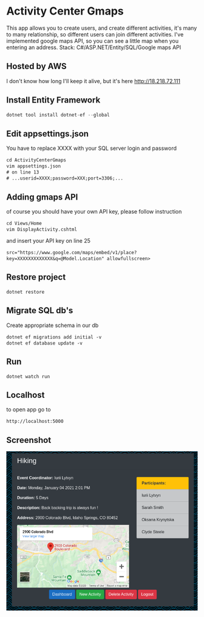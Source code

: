 # Activity Center Gmaps
This app allows you to create users, and create different activities, it's many to many relationship, so different users can join different activities. I've implemented google maps API, so you can see a little map when you entering an address.
Stack: C#/ASP.NET/Entity/SQL/Google maps API

## Hosted by AWS
I don't know how long I'll keep it alive, but it's here http://18.218.72.111

## Install Entity Framework
```cs
dotnet tool install dotnet-ef --global
```
## Edit appsettings.json
You have to replace XXXX with your SQL server login and password
```
cd ActivityCenterGmaps
vim appsettings.json
# on line 13
# ...userid=XXXX;password=XXX;port=3306;...
```

## Adding gmaps API
of course you should have your own API key, please follow instruction
```
cd Views/Home
vim DisplayActivity.cshtml
```
and insert your API key on line 25
```
src="https://www.google.com/maps/embed/v1/place?key=XXXXXXXXXXXXX&q=@Model.Location" allowfullscreen>
```

## Restore project
```
dotnet restore
```

## Migrate SQL db's
Create appropriate schema in our db
```
dotnet ef migrations add initial -v
dotnet ef database update -v
```

## Run
```
dotnet watch run
```

## Localhost
to open app go to 
```
http://localhost:5000 
```

## Screenshot
![](wwwroot/demo.png)